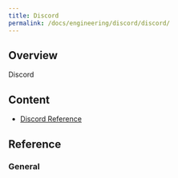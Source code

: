 ```yaml
---
title: Discord
permalink: /docs/engineering/discord/discord/
---
```


## Overview

Discord

## Content
* [Discord Reference](/docs/engineering/discord/discord-reference/)

## Reference

### General
